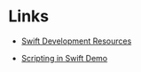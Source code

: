 # Links

* [Swift Development Resources](https://developer.apple.com/swift/resources/)

* [Scripting in Swift Demo](https://github.com/jlehikoinen/ScriptingInSwiftDemo)
